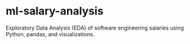 # ml-salary-analysis
Exploratory Data Analysis (EDA) of software engineering salaries using Python, pandas, and visualizations.
